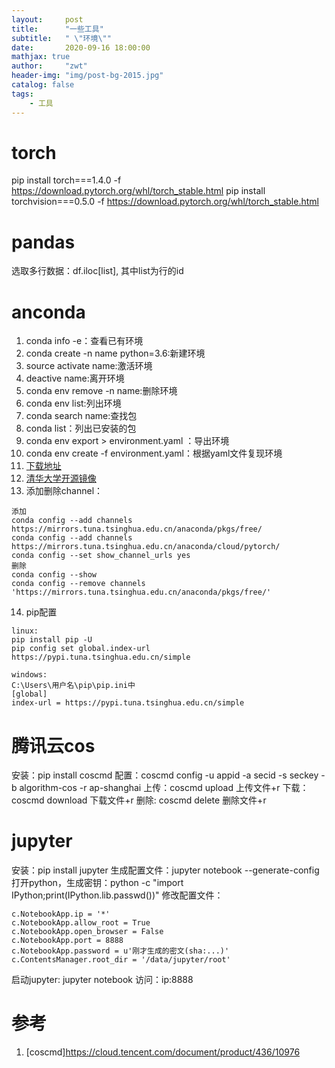 ```yaml
---
layout:     post
title:      "一些工具"
subtitle:   " \"环境\""
date:       2020-09-16 18:00:00
mathjax: true
author:     "zwt"
header-img: "img/post-bg-2015.jpg"
catalog: false
tags:
    - 工具
---
```

# torch

pip install torch===1.4.0 -f https://download.pytorch.org/whl/torch_stable.html
pip install torchvision===0.5.0 -f https://download.pytorch.org/whl/torch_stable.html

# pandas

选取多行数据：df.iloc[list], 其中list为行的id

# anconda

1. conda info -e：查看已有环境
2. conda create -n name python=3.6:新建环境
3. source activate name:激活环境
4. deactive name:离开环境
5. conda env remove -n name:删除环境
6. conda env list:列出环境
7. conda search name:查找包
8. conda list：列出已安装的包
9. conda env export > environment.yaml ：导出环境
10. conda env create -f environment.yaml：根据yaml文件复现环境
11. [下载地址](https://www.anaconda.com/products/individual)
12. [清华大学开源镜像](https://mirrors.tuna.tsinghua.edu.cn/anaconda/archive/)
13. 添加删除channel：
```
添加
conda config --add channels https://mirrors.tuna.tsinghua.edu.cn/anaconda/pkgs/free/
conda config --add channels https://mirrors.tuna.tsinghua.edu.cn/anaconda/cloud/pytorch/
conda config --set show_channel_urls yes
删除
conda config --show 
conda config --remove channels 'https://mirrors.tuna.tsinghua.edu.cn/anaconda/pkgs/free/' 
```
14. pip配置
```
linux:
pip install pip -U
pip config set global.index-url https://pypi.tuna.tsinghua.edu.cn/simple

windows:
C:\Users\用户名\pip\pip.ini中
[global]
index-url = https://pypi.tuna.tsinghua.edu.cn/simple
```

# 腾讯云cos

安装：pip install coscmd
配置：coscmd config -u appid -a secid -s seckey -b algorithm-cos -r ap-shanghai
上传：coscmd upload <localpath> <cospath>  上传文件+r
下载：coscmd download <cospath> <localpath> 下载文件+r
删除: coscmd delete <cospath>  删除文件+r

# jupyter

安装：pip install jupyter
生成配置文件：jupyter notebook --generate-config
打开python，生成密钥：python -c "import IPython;print(IPython.lib.passwd())"
修改配置文件：
```
c.NotebookApp.ip = '*'
c.NotebookApp.allow_root = True
c.NotebookApp.open_browser = False
c.NotebookApp.port = 8888
c.NotebookApp.password = u'刚才生成的密文(sha:...)'
c.ContentsManager.root_dir = '/data/jupyter/root'
```
启动jupyter: jupyter notebook
访问：ip:8888

# 参考
1. [coscmd]https://cloud.tencent.com/document/product/436/10976
